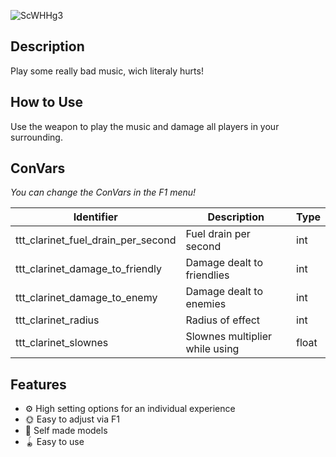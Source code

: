 ![ScWHHg3](https://user-images.githubusercontent.com/128548404/226911314-76273d26-8385-4d49-ac9b-fb68e6cad4a5.png)

## Description
Play some really bad music, wich literaly hurts!

## How to Use
Use the weapon to play the music and damage all players in your surrounding.

## ConVars
*You can change the ConVars in the F1 menu!*

| Identifier | Description	| Type |
| ---------- | ----------- | ---- |
| ttt_clarinet_fuel_drain_per_second | Fuel drain per second | int |
| ttt_clarinet_damage_to_friendly |	Damage dealt to friendlies	| int |
| ttt_clarinet_damage_to_enemy | Damage dealt to enemies | int |
| ttt_clarinet_radius |	Radius of effect | int |
| ttt_clarinet_slownes | Slownes multiplier while using	| float |

## Features
- ⚙️ High setting options for an individual experience
- 🌞 Easy to adjust via F1
- 🎨 Self made models
- 🪀 Easy to use
